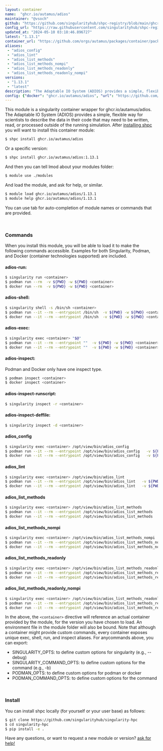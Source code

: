 ```yaml
---
layout: container
name:  "ghcr.io/autamus/adios"
maintainer: "@vsoch"
github: "https://github.com/singularityhub/shpc-registry/blob/main/ghcr.io/autamus/adios/container.yaml"
config_url: "https://raw.githubusercontent.com/singularityhub/shpc-registry/main/ghcr.io/autamus/adios/container.yaml"
updated_at: "2024-05-10 03:18:46.896727"
latest: "1.13.1"
container_url: "https://github.com/orgs/autamus/packages/container/package/adios"
aliases:
 - "adios_config"
 - "adios_lint"
 - "adios_list_methods"
 - "adios_list_methods_nompi"
 - "adios_list_methods_readonly"
 - "adios_list_methods_readonly_nompi"
versions:
 - "1.13.1"
 - "latest"
description: "The Adaptable IO System (ADIOS) provides a simple, flexible way for scientists to describe the data in their code that may need to be written, read, or processed outside of the running simulation."
config: {"docker": "ghcr.io/autamus/adios", "url": "https://github.com/orgs/autamus/packages/container/package/adios", "maintainer": "@vsoch", "description": "The Adaptable IO System (ADIOS) provides a simple, flexible way for scientists to describe the data in their code that may need to be written, read, or processed outside of the running simulation.", "latest": {"1.13.1": "sha256:6bef53fabcbd0bb078fb64da6fa3780a7832bbdf2ffd3ba1c668b5078fa3f56a"}, "tags": {"1.13.1": "sha256:6bef53fabcbd0bb078fb64da6fa3780a7832bbdf2ffd3ba1c668b5078fa3f56a", "latest": "sha256:6bef53fabcbd0bb078fb64da6fa3780a7832bbdf2ffd3ba1c668b5078fa3f56a"}, "aliases": {"adios_config": "/opt/view/bin/adios_config", "adios_lint": "/opt/view/bin/adios_lint", "adios_list_methods": "/opt/view/bin/adios_list_methods", "adios_list_methods_nompi": "/opt/view/bin/adios_list_methods_nompi", "adios_list_methods_readonly": "/opt/view/bin/adios_list_methods_readonly", "adios_list_methods_readonly_nompi": "/opt/view/bin/adios_list_methods_readonly_nompi"}}
---
```


This module is a singularity container wrapper for ghcr.io/autamus/adios.
The Adaptable IO System (ADIOS) provides a simple, flexible way for scientists to describe the data in their code that may need to be written, read, or processed outside of the running simulation.
After [installing shpc](#install) you will want to install this container module:


```bash
$ shpc install ghcr.io/autamus/adios
```

Or a specific version:

```bash
$ shpc install ghcr.io/autamus/adios:1.13.1
```

And then you can tell lmod about your modules folder:

```bash
$ module use ./modules
```

And load the module, and ask for help, or similar.

```bash
$ module load ghcr.io/autamus/adios/1.13.1
$ module help ghcr.io/autamus/adios/1.13.1
```

You can use tab for auto-completion of module names or commands that are provided.

<br>

### Commands

When you install this module, you will be able to load it to make the following commands accessible.
Examples for both Singularity, Podman, and Docker (container technologies supported) are included.

#### adios-run:

```bash
$ singularity run <container>
$ podman run --rm  -v ${PWD} -w ${PWD} <container>
$ docker run --rm  -v ${PWD} -w ${PWD} <container>
```

#### adios-shell:

```bash
$ singularity shell -s /bin/sh <container>
$ podman run --it --rm --entrypoint /bin/sh  -v ${PWD} -w ${PWD} <container>
$ docker run --it --rm --entrypoint /bin/sh  -v ${PWD} -w ${PWD} <container>
```

#### adios-exec:

```bash
$ singularity exec <container> "$@"
$ podman run --it --rm --entrypoint ""  -v ${PWD} -w ${PWD} <container> "$@"
$ docker run --it --rm --entrypoint ""  -v ${PWD} -w ${PWD} <container> "$@"
```

#### adios-inspect:

Podman and Docker only have one inspect type.

```bash
$ podman inspect <container>
$ docker inspect <container>
```

#### adios-inspect-runscript:

```bash
$ singularity inspect -r <container>
```

#### adios-inspect-deffile:

```bash
$ singularity inspect -d <container>
```


#### adios_config

```bash
$ singularity exec <container> /opt/view/bin/adios_config
$ podman run --it --rm --entrypoint /opt/view/bin/adios_config   -v ${PWD} -w ${PWD} <container> -c " $@"
$ docker run --it --rm --entrypoint /opt/view/bin/adios_config   -v ${PWD} -w ${PWD} <container> -c " $@"
```


#### adios_lint

```bash
$ singularity exec <container> /opt/view/bin/adios_lint
$ podman run --it --rm --entrypoint /opt/view/bin/adios_lint   -v ${PWD} -w ${PWD} <container> -c " $@"
$ docker run --it --rm --entrypoint /opt/view/bin/adios_lint   -v ${PWD} -w ${PWD} <container> -c " $@"
```


#### adios_list_methods

```bash
$ singularity exec <container> /opt/view/bin/adios_list_methods
$ podman run --it --rm --entrypoint /opt/view/bin/adios_list_methods   -v ${PWD} -w ${PWD} <container> -c " $@"
$ docker run --it --rm --entrypoint /opt/view/bin/adios_list_methods   -v ${PWD} -w ${PWD} <container> -c " $@"
```


#### adios_list_methods_nompi

```bash
$ singularity exec <container> /opt/view/bin/adios_list_methods_nompi
$ podman run --it --rm --entrypoint /opt/view/bin/adios_list_methods_nompi   -v ${PWD} -w ${PWD} <container> -c " $@"
$ docker run --it --rm --entrypoint /opt/view/bin/adios_list_methods_nompi   -v ${PWD} -w ${PWD} <container> -c " $@"
```


#### adios_list_methods_readonly

```bash
$ singularity exec <container> /opt/view/bin/adios_list_methods_readonly
$ podman run --it --rm --entrypoint /opt/view/bin/adios_list_methods_readonly   -v ${PWD} -w ${PWD} <container> -c " $@"
$ docker run --it --rm --entrypoint /opt/view/bin/adios_list_methods_readonly   -v ${PWD} -w ${PWD} <container> -c " $@"
```


#### adios_list_methods_readonly_nompi

```bash
$ singularity exec <container> /opt/view/bin/adios_list_methods_readonly_nompi
$ podman run --it --rm --entrypoint /opt/view/bin/adios_list_methods_readonly_nompi   -v ${PWD} -w ${PWD} <container> -c " $@"
$ docker run --it --rm --entrypoint /opt/view/bin/adios_list_methods_readonly_nompi   -v ${PWD} -w ${PWD} <container> -c " $@"
```



In the above, the `<container>` directive will reference an actual container provided
by the module, for the version you have chosen to load. An environment file in the
module folder will also be bound. Note that although a container
might provide custom commands, every container exposes unique exec, shell, run, and
inspect aliases. For anycommands above, you can export:

 - SINGULARITY_OPTS: to define custom options for singularity (e.g., --debug)
 - SINGULARITY_COMMAND_OPTS: to define custom options for the command (e.g., -b)
 - PODMAN_OPTS: to define custom options for podman or docker
 - PODMAN_COMMAND_OPTS: to define custom options for the command

<br>

### Install

You can install shpc locally (for yourself or your user base) as follows:

```bash
$ git clone https://github.com/singularityhub/singularity-hpc
$ cd singularity-hpc
$ pip install -e .
```

Have any questions, or want to request a new module or version? [ask for help!](https://github.com/singularityhub/singularity-hpc/issues)